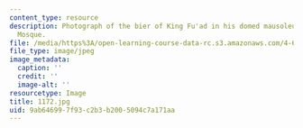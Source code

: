 ```yaml
---
content_type: resource
description: Photograph of the bier of King Fu'ad in his domed mausoleum in the Rifa'i
  Mosque.
file: /media/https%3A/open-learning-course-data-rc.s3.amazonaws.com/4-615-the-architecture-of-cairo-spring-2002/9ab646997f93c2b3b2005094c7a171aa_1172.jpg
file_type: image/jpeg
image_metadata:
  caption: ''
  credit: ''
  image-alt: ''
resourcetype: Image
title: 1172.jpg
uid: 9ab64699-7f93-c2b3-b200-5094c7a171aa
---
```


